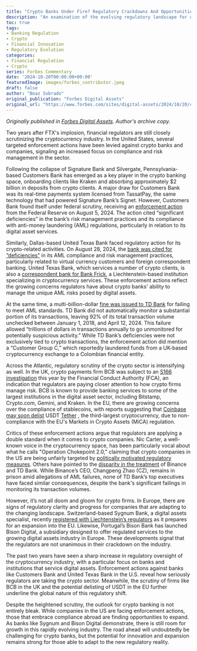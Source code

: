 ```yaml
---
title: "Crypto Banks Under Fire? Regulatory Crackdowns And Opportunities"
description: "An examination of the evolving regulatory landscape for digital asset banks, exploring the tension between institutional oversight and financial innovation in the post-FTX era"
toc: true
tags:
- Banking Regulation
- Crypto
- Financial Innovation
- Regulatory Evolution
categories:
- Financial Regulation
- Crypto
series: Forbes Commentary
date: '2024-10-20T00:00:00+00:00'
featuredImage: images/forbes_contributor.jpeg
draft: false
author: "Boaz Sobrado"
original_publication: "Forbes Digital Assets"
original_url: "https://www.forbes.com/sites/digital-assets/2024/10/20/crypto-banks-under-fire-regulatory-crackdowns-and-opportunities/"
---
```


*Originally published in [Forbes Digital Assets](https://www.forbes.com/sites/digital-assets/2024/10/20/crypto-banks-under-fire-regulatory-crackdowns-and-opportunities/). Author's archive copy.*

Two years after FTX's implosion, financial regulators are still closely scrutinizing the cryptocurrency industry. In the United States, several targeted enforcement actions have been levied against crypto banks and companies, signaling an increased focus on compliance and risk management in the sector.

Following the collapse of Signature Bank and Silvergate, Pennsylvania-based Customers Bank has emerged as a key player in the crypto banking space, onboarding clients like Kraken and absorbing approximately $2 billion in deposits from crypto clients. A major draw for Customers Bank was its real-time payments system licensed from TassatPay, the same technology that had powered Signature Bank’s Signet. However, Customers Bank found itself under federal scrutiny, receiving an [enforcement action](https://www.federalreserve.gov/newsevents/pressreleases/enforcement20240808a.htm "https://www.federalreserve.gov/newsevents/pressreleases/enforcement20240808a.htm") from the Federal Reserve on August 5, 2024. The action cited “significant deficiencies” in the bank’s risk management practices and its compliance with anti-money laundering (AML) regulations, particularly in relation to its digital asset services.

Similarly, Dallas-based United Texas Bank faced regulatory action for its crypto-related activities. On August 28, 2024, the [bank was cited for “deficiencies”](https://www.federalreserve.gov/newsevents/pressreleases/enforcement20240904a.htm "https://www.federalreserve.gov/newsevents/pressreleases/enforcement20240904a.htm") in its AML compliance and risk management practices, particularly related to virtual currency customers and foreign correspondent banking. United Texas Bank, which services a number of crypto clients, is also a [correspondent bank for Bank Frick](https://www.bankfrick.li/en/correspondent-accounts "https://www.bankfrick.li/en/correspondent-accounts"), a Liechtenstein-based institution specializing in cryptocurrency services. These enforcement actions reflect the growing concerns regulators have about crypto banks' ability to manage the unique AML risks posed by digital assets.

At the same time, a multi-billion-dollar [fine was issued to TD Bank](https://www.fincen.gov/news/news-releases/fincen-assesses-record-13-billion-penalty-against-td-bank "https://www.fincen.gov/news/news-releases/fincen-assesses-record-13-billion-penalty-against-td-bank") for failing to meet AML standards. TD Bank did not automatically monitor a substantial portion of its transactions, leaving 92% of its total transaction volume unchecked between January 1, 2018, and April 12, 2024. This failure allowed “trillions of dollars in transactions annually to go unmonitored for potentially suspicious activity.” While TD Bank’s deficiencies were not exclusively tied to crypto transactions, the enforcement action did mention a “Customer Group C,” which reportedly laundered funds from a UK-based cryptocurrency exchange to a Colombian financial entity.

Across the Atlantic, regulatory scrutiny of the crypto sector is intensifying as well. In the UK, crypto payments firm BCB was subject to an [S166 investigation](https://www.coindesk.com/business/2024/10/04/crypto-payments-firm-bcb-group-was-the-subject-of-an-fca-investigation-sources/ "https://www.coindesk.com/business/2024/10/04/crypto-payments-firm-bcb-group-was-the-subject-of-an-fca-investigation-sources/") this year by the Financial Conduct Authority (FCA), an indication that regulators are paying closer attention to how crypto firms manage risk. BCB is known to provide banking services to some of the largest institutions in the digital asset sector, including Bitstamp, Crypto.com, Gemini, and Kraken. In the EU, there are growing concerns over the compliance of stablecoins, with reports suggesting that [Coinbase may soon delist](https://www.bloomberg.com/news/articles/2024-10-04/coinbase-to-delist-non-compliant-stablecoins-in-eu-in-december "https://www.bloomberg.com/news/articles/2024-10-04/coinbase-to-delist-non-compliant-stablecoins-in-eu-in-december") USDT [Tether](https://www.forbes.com/digital-assets/assets/tether-usdt/) , the third-largest cryptocurrency, due to non-compliance with the EU's Markets in Crypto Assets (MiCA) regulation.

Critics of these enforcement actions argue that regulators are applying a double standard when it comes to crypto companies. Nic Carter, a well-known voice in the cryptocurrency space, has been particularly vocal about what he calls "Operation Chokepoint 2.0," claiming that crypto companies in the US are being unfairly targeted by [politically motivated regulatory measures](https://www.piratewires.com/p/inside-biden-admin-plot-to-destroy-silvergate-and-debank-crypto-for-good-nic-carter "https://www.piratewires.com/p/inside-biden-admin-plot-to-destroy-silvergate-and-debank-crypto-for-good-nic-carter"). Others have pointed to the [disparity in the treatment](https://x.com/CampbellJAustin/status/1844439359178801269 "https://x.com/CampbellJAustin/status/1844439359178801269") of Binance and TD Bank. While Binance’s CEO, Changpeng Zhao (CZ), remains in prison amid allegations of AML failures, none of TD Bank’s top executives have faced similar consequences, despite the bank's significant failings in monitoring its transaction volumes.

However, it’s not all doom and gloom for crypto firms. In Europe, there are signs of regulatory clarity and progress for companies that are adapting to the changing landscape. Switzerland-based Sygnum Bank, a digital assets specialist, recently [registered with Liechtenstein’s regulators](https://www.sygnum.com/news/sygnum-obtains-crypto-licence-in-liechtenstein-paving-the-way-for-eu-expansion/ "https://www.sygnum.com/news/sygnum-obtains-crypto-licence-in-liechtenstein-paving-the-way-for-eu-expansion/") as it prepares for an expansion into the EU. Likewise, Portugal’s Bison Bank has launched Bison Digital, a subsidiary designed to offer regulated services to the growing digital assets industry in Europe. These developments signal that the regulators are not unanimous in their crackdown on the industry.

The past two years have seen a sharp increase in regulatory oversight of the cryptocurrency industry, with a particular focus on banks and institutions that service digital assets. Enforcement actions against banks like Customers Bank and United Texas Bank in the U.S. reveal how seriously regulators are taking the crypto sector. Meanwhile, the scrutiny of firms like BCB in the UK and the potential delisting of USDT in the EU further underline the global nature of this regulatory shift.

Despite the heightened scrutiny, the outlook for crypto banking is not entirely bleak. While companies in the US are facing enforcement actions, those that embrace compliance abroad are finding opportunities to expand. As banks like Sygnum and Bison Digital demonstrate, there is still room for growth in this rapidly evolving industry. The road ahead will undoubtedly be challenging for crypto banks, but the potential for innovation and expansion remains strong for those able to adapt to the new regulatory reality.
